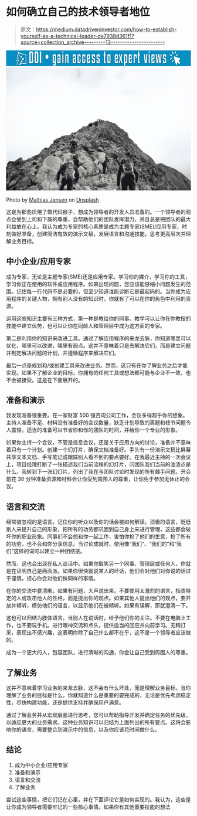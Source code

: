 # 如何确立自己的技术领导者地位

> 原文：<https://medium.datadriveninvestor.com/how-to-establish-yourself-as-a-technical-leader-de7938d361f1?source=collection_archive---------13----------------------->

[![](img/32684b91b1d8ecb23dc49a9169177409.png)](http://www.track.datadriveninvestor.com/1B9E)![](img/a9680e169620b9ec488ed6e4509b3fd2.png)

Photo by [Mathias Jensen](https://unsplash.com/photos/5x4U6InVXpc?utm_source=unsplash&utm_medium=referral&utm_content=creditCopyText) on [Unsplash](https://unsplash.com/?utm_source=unsplash&utm_medium=referral&utm_content=creditCopyText)

这是为那些厌倦了做代码猴子，想成为领导者的开发人员准备的。一个领导者的观点会受到上司和下属的尊重，会帮助他们的团队发挥潜力，并且总是把团队的最大利益放在心上。我认为成为专家的核心素质是成为主题专家(SME)/应用专家，时刻做好准备，创建简洁有效的演示文稿，发展语言和沟通技能，思考更高层次并理解业务目标。

## 中小企业/应用专家

成为专家，无论是主题专家(SME)还是应用专家。学习你的媒介，学习你的工具，学习你正在使用的软件或应用程序。如果出现问题，您应该能够缩小问题发生的范围。记住每一行代码不是必要的，但至少知道谁能诊断它是最起码的。当你成为应用程序的关键人物，拥有别人没有的知识时，你就有了可以在你的角色中利用的资源。

运用这些知识主要有三种方式，第一种是教给你的同事。教学可以让你在你教授的技能中建立优势，也可以让你在同龄人和管理层中成为这方面的专家。

第二是利用你的知识来改进工具。通过了解应用程序的来龙去脉，你知道哪里可以优化，哪里可以改进，哪里有弱点。这并不意味着只是去解决它们，而是建立问题并制定解决问题的计划，并遵循程序来解决它们。

最后一点是规划和/或创建工具来改进业务。然而，这只有在你了解业务之后才能实现。如果不了解企业的目标，你拥有的任何工具或想法都可能与企业不一致，也不会被接受。这是在下面展开的。

## 准备和演示

我发现准备很重要。在一家财富 500 强咨询公司工作，会议多得超乎你的想象。主持人准备不足、材料没有准备好的会议数量，缺乏计划导致的离题和枝节问题令人震惊。适当的准备可以节省你和你的团队的时间，并给你一个专业的形象。

如果你主持一个会议，不管是信息会议，还是关于应用方向的讨论，准备并不意味着只有一个计划。创建一个幻灯片，确保文档准备好。手头有一份演示文稿比屏幕共享文本文档、手写笔记或跟踪别人看不到的要点要好。在我最近主持的一次会议上，项目经理打断了一张描述我们当前流程的幻灯片，问团队我们当前的油漆点是什么。我转到下一张幻灯片，列出了我在与团队讨论时发现的所有棘手问题。开会前花 30 分钟准备资源和材料会让你受到周围人的尊重，让你免于参加无休止的会议。

## 语言和交流

经常被忽视的是语言。记住你的听众以及你的话会被如何解读。消极的语言，贬低别人来提升自己的形象，把所有的功劳都巩固到自己身上来进行管理，这些都会破坏你的职业形象。同事们不会想和你一起工作，害怕你抢了他们的生意，抢了所有的功劳，也不会和你分享信息。当讨论成就时，使用像“我们”、“我们的”和“我们”这样的词可以建立一种团结感。

然而，这也会出现在私人谈话中。如果你取笑另一个同事、管理层或任何人，你就是在证明自己是两面派。如果你很快就说某人的坏话，他们会对他们对你说的话过于谨慎，担心你会对他们做同样的事情。

在你的交流中要清晰。如果有问题，大声说出来。不要使用太激烈的语言，指责特定的人或攻击他人的性格，而是提出你的观点。如果其他人提出他们的观点，要开放并倾听，模仿他们的语言，以显示他们在被倾听。如果有误解，那就澄清一下。

这也可以归结为肢体语言。当别人在说话时，给予他们你的关注。不要在电脑上工作，也不要玩手机。进行眼神交流和点头，提供适当的回应并向前学习。无精打采，表现出不感兴趣，这表明你除了自己什么都不在乎，这不是一个领导者应该做的。

成为一个更大的人，包容团队，进行清晰的沟通，你会让自己受到周围人的尊重。

## 了解业务

这并不意味着学习业务的来龙去脉，这不会有什么坏处，而是理解业务目标。当你理解了业务的目标是什么，你就知道什么是重要的要完成的，无论是优先考虑稳定性，尽快构建功能，还是提供支持并确保用户满意。

通过了解业务并从宏观层面进行思考，您可以帮助指导开发并确定任务的优先级，以适应更大的业务需求。这种业务知识可以归结为上面列出的所有要点。这将会影响你的语言，需要整合到演示中的信息，以及你应该花时间做什么。

## 结论

1.  成为中小企业/应用专家
2.  准备和演示
3.  语言和交流
4.  了解业务

尝试这些事情，把它们记在心里，并在下面评论它是如何实现的。我认为，这些是让你成为领导者需要牢记的一些核心事情。如果你有其他重要技能的想法